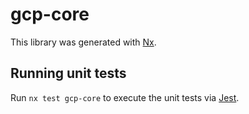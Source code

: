 # gcp-core

This library was generated with [Nx](https://nx.dev).

## Running unit tests

Run `nx test gcp-core` to execute the unit tests via [Jest](https://jestjs.io).
